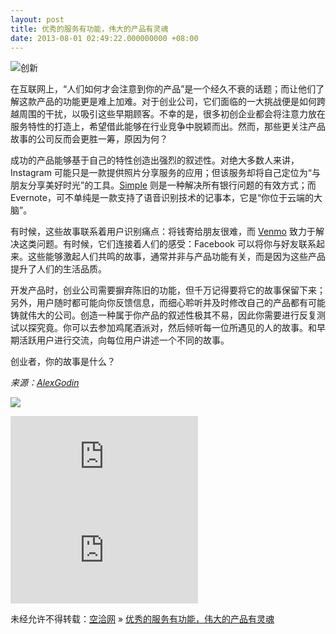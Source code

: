 ```yaml
---
layout: post
title: 优秀的服务有功能，伟大的产品有灵魂
date: 2013-08-01 02:49:22.000000000 +08:00
---
```


![](http://img0.tech2ipo.com/upload/img/article/2013/07/1375267588450.jpg "创新")

在互联网上，“人们如何才会注意到你的产品”是一个经久不衰的话题；而让他们了解这款产品的功能更是难上加难。对于创业公司，它们面临的一大挑战便是如何跨越周围的干扰，以吸引这些早期顾客。不幸的是，很多初创企业都会将注意力放在服务特性的打造上，希望借此能够在行业竞争中脱颖而出。然而，那些更关注产品故事的公司反而会更胜一筹，原因为何？

成功的产品能够基于自己的特性创造出强烈的叙述性。对绝大多数人来讲，Instagram 可能只是一款提供照片分享服务的应用；但该服务却将自己定位为“与朋友分享美好时光”的工具。[Simple](http://simple.com/) 则是一种解决所有银行问题的有效方式；而 Evernote，可不单纯是一款支持了语音识别技术的记事本，它是“你位于云端的大脑”。

有时候，这些故事联系着用户识别痛点：将钱寄给朋友很难，而 [Venmo](http://venmo.com/) 致力于解决这类问题。有时候，它们连接着人们的感受：Facebook 可以将你与好友联系起来。这些能够激起人们共鸣的故事，通常并非与产品功能有关，而是因为这些产品提升了人们的生活品质。

开发产品时，创业公司需要摒弃陈旧的功能，但千万记得要将它的故事保留下来；另外，用户随时都可能向你反馈信息，而细心聆听并及时修改自己的产品都有可能铸就伟大的公司。创造一种属于你产品的叙述性极其不易，因此你需要进行反复测试以探究竟。你可以去参加鸡尾酒派对，然后倾听每一位所遇见的人的故事。和早期活跃用户进行交流，向每位用户讲述一个不同的故事。

创业者，你的故事是什么？

*来源：*[*AlexGodin*](http://weblog.alexgodin.com/good-products-have-features-great-products-have-stories)

![](http://tech2ipo.feedsportal.com/c/34822/f/641707/s/2f6101a7/mf.gif)

[![](http://da.feedsportal.com/r/172487573273/u/197/f/641707/c/34822/s/2f6101a7/a2.img)](http://da.feedsportal.com/r/172487573273/u/197/f/641707/c/34822/s/2f6101a7/a2.htm)![](http://pi.feedsportal.com/r/172487573273/u/197/f/641707/c/34822/s/2f6101a7/a2t.img)

未经允许不得转载：[空洽网](http://kongqia.com) » [优秀的服务有功能，伟大的产品有灵魂](http://kongqia.com/17734.html)


